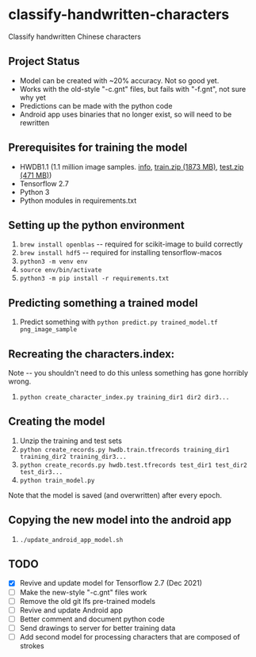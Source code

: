 # classify-handwritten-characters
Classify handwritten Chinese characters

## Project Status
* Model can be created with ~20% accuracy. Not so good yet.
* Works with the old-style "-c.gnt" files, but fails with "-f.gnt", not sure why yet
* Predictions can be made with the python code
* Android app uses binaries that no longer exist, so will need to be rewritten

## Prerequisites for training the model
* HWDB1.1 (1.1 million image samples. [info][3], [train.zip (1873 MB)][1], [test.zip (471 MB)][2])
* Tensorflow 2.7
* Python 3
* Python modules in requirements.txt

## Setting up the python environment
1. `brew install openblas` -- required for scikit-image to build correctly
1. `brew install hdf5` -- required for installing tensorflow-macos
1. `python3 -m venv env`
1. `source env/bin/activate`
1. `python3 -m pip install -r requirements.txt`

## Predicting something a trained model
1. Predict something with `python predict.py trained_model.tf png_image_sample`

## Recreating the characters.index:

Note -- you shouldn't need to do this unless something has gone horribly wrong.

1. `python create_character_index.py training_dir1 dir2 dir3...`

## Creating the model
1. Unzip the training and test sets
1. `python create_records.py hwdb.train.tfrecords training_dir1 training_dir2 training_dir3...`
1. `python create_records.py hwdb.test.tfrecords test_dir1 test_dir2 test_dir3...`
1. `python train_model.py`

Note that the model is saved (and overwritten) after every epoch.

## Copying the new model into the android app
1. `./update_android_app_model.sh`

## TODO
- [x] Revive and update model for Tensorflow 2.7 (Dec 2021)
- [ ] Make the new-style "-c.gnt" files work
- [ ] Remove the old git lfs pre-trained models
- [ ] Revive and update Android app
- [ ] Better comment and document python code
- [ ] Send drawings to server for better training data
- [ ] Add second model for processing characters that are composed of strokes

[1]: http://www.nlpr.ia.ac.cn/databases/download/feature_data/HWDB1.1trn_gnt.zip
[2]: http://www.nlpr.ia.ac.cn/databases/download/feature_data/HWDB1.1tst_gnt.zip
[3]: http://www.nlpr.ia.ac.cn/databases/handwriting/Offline_database.html
